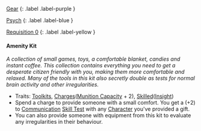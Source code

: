 
[Gear](Game/Gear-List)
{: .label .label-purple }

[Psych](Game/Psych)
{: .label .label-blue }

[Requisition 0](Game/Deployment#Requisition)
{: .label .label-yellow }
#### Amenity Kit
*A collection of small games, toys, a comfortable blanket, candies and instant coffee. This collection contains everything you need to get a desperate citizen friendly with you, making them more comfortable and relaxed. Many of the tools in this kit also secretly double as tests for normal brain activity and other irregularities.*
* Traits: [Toolkits](Game/Core/Gear#Toolkits), [Charges](Game/Core/Gear#Charges)([Munition Capacity](Game/Additional-Attributes#Munition%20Capacity) + 2), [Skilled](Game/Core/Gear#Skilled)([Insight](Game/Core/Intelligence#Insight))
* Spend a charge to provide someone with a small comfort. You get a (+2) to [Communication](Game/Core/Communication) [Skill Test](Game/Core/Terminology#Skill%20Test) with any [Character](Game/Core/Terminology#Character) you've provided a gift.
* You can also provide someone with equipment from this kit to evaluate any irregularities in their behaviour.

